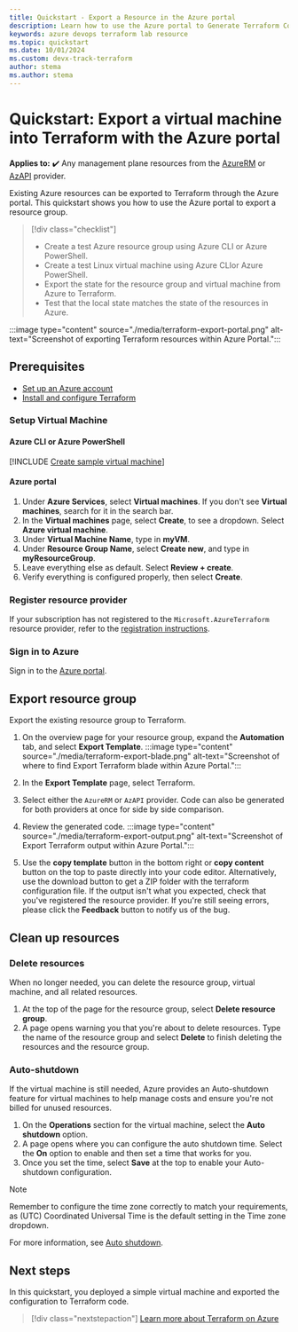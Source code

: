 ```yaml
---
title: Quickstart - Export a Resource in the Azure portal
description: Learn how to use the Azure portal to Generate Terraform Configurations
keywords: azure devops terraform lab resource
ms.topic: quickstart
ms.date: 10/01/2024
ms.custom: devx-track-terraform
author: stema
ms.author: stema
---
```


# Quickstart: Export a virtual machine into Terraform with the Azure portal

**Applies to:** :heavy_check_mark: Any management plane resources from the [AzureRM](https://registry.terraform.io/providers/hashicorp/azurerm/latest/docs) or [AzAPI](/azure/templates/) provider.

Existing Azure resources can be exported to Terraform through the Azure portal. This quickstart shows you how to use the Azure portal to export a resource group.

> [!div class="checklist"]
> * Create a test Azure resource group using Azure CLI or Azure PowerShell.
> * Create a test Linux virtual machine using Azure CLIor Azure PowerShell.
> * Export the state for the resource group and virtual machine from Azure to Terraform.
> * Test that the local state matches the state of the resources in Azure.

:::image type="content" source="./media/terraform-export-portal.png" alt-text="Screenshot of exporting Terraform resources within Azure Portal.":::

## Prerequisites

- [Set up an Azure account](https://azure.microsoft.com/)
- [Install and configure Terraform](/azure/developer/terraform/quickstart-configure)

### Setup Virtual Machine

#### Azure CLI or Azure PowerShell

[!INCLUDE [Create sample virtual machine](../includes/create-vm.md)]

#### Azure portal

1. Under **Azure Services**, select **Virtual machines**. If you don't see **Virtual machines**, search for it in the search bar.
1. In the **Virtual machines** page, select **Create**, to see a dropdown. Select **Azure virtual machine**.
1. Under **Virtual Machine Name**, type in **myVM**.
1. Under **Resource Group Name**, select **Create new**, and type in **myResourceGroup**.
1. Leave everything else as default. Select **Review + create**.
1. Verify everything is configured properly, then select **Create**.

### Register resource provider

If your subscription has not registered to the `Microsoft.AzureTerraform` resource provider, refer to the [registration instructions](./resource-provider-overview#registration).

### Sign in to Azure

Sign in to the [Azure portal](https://portal.azure.com/).

## Export resource group

Export the existing resource group to Terraform.

1. On the overview page for your resource group, expand the **Automation** tab, and select **Export Template**.
:::image type="content" source="./media/terraform-export-blade.png" alt-text="Screenshot of where to find Export Terraform blade within Azure Portal.":::

2. In the **Export Template** page, select Terraform.

3. Select either the `AzureRM` or `AzAPI` provider. Code can also be generated for both providers at once for side by side comparison.

4. Review the generated code.
:::image type="content" source="./media/terraform-export-output.png" alt-text="Screenshot of Export Terraform output within Azure Portal.":::

5. Use the **copy template** button in the bottom right or **copy content** button on the top to paste directly into your code editor. Alternatively, use the download button to get a ZIP folder with the terraform configuration file. If the output isn't what you expected, check that you've registered the resource provider. If you're still seeing errors, please click the **Feedback** button to notify us of the bug.

## Clean up resources

### Delete resources

When no longer needed, you can delete the resource group, virtual machine, and all related resources.

1. At the top of the page for the resource group, select **Delete resource group**. 
1. A page opens warning you that you're about to delete resources. Type the name of the resource group and select **Delete** to finish deleting the resources and the resource group.

### Auto-shutdown

If the virtual machine is still needed, Azure provides an Auto-shutdown feature for virtual machines to help manage costs and ensure you're not billed for unused resources.

1. On the **Operations** section for the virtual machine, select the **Auto shutdown** option.
1. A page opens where you can configure the auto shutdown time. Select the **On** option to enable and then set a time that works for you.
1. Once you set the time, select **Save**  at the top to enable your Auto-shutdown configuration.

> [!NOTE]
> Remember to configure the time zone correctly to match your requirements, as (UTC) Coordinated Universal Time is the default setting in the Time zone dropdown.

For more information, see [Auto shutdown](/azure/virtual-machines/auto-shutdown-vm).

## Next steps

In this quickstart, you deployed a simple virtual machine and exported the configuration to Terraform code.

> [!div class="nextstepaction"]
> [Learn more about Terraform on Azure](../overview.md)